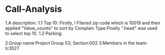 # Call-Analysis
1.A description:
1.1 Top 10: Firstly, I Fitered zip code which is 10019 and then applied "Value_counts" to sort by Complain Type.Finally  ".head" was used  to select top 10.
1.2 Parking:

2.Group name:Project Group 53; Section:002
3.Members in the team: lc3527
